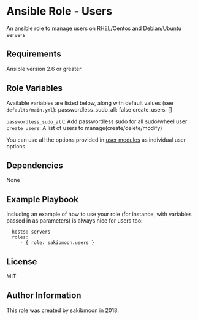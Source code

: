 Ansible Role - Users
=========

An ansible role to manage users on RHEL/Centos and Debian/Ubuntu servers

Requirements
------------

Ansible version 2.6 or greater

Role Variables
--------------

Available variables are listed below, along with default values (see `defaults/main.yml`):
    passwordless_sudo_all: false
    create_users: []

`passwordless_sudo_all`: Add passwordless sudo for all sudo/wheel user
`create_users`: A list of users to manage(create/delete/modify)
    
You can use all the options provided in [user modules](https://docs.ansible.com/ansible/latest/modules/user_module.html) as individual user options

Dependencies
------------

None

Example Playbook
----------------

Including an example of how to use your role (for instance, with variables
passed in as parameters) is always nice for users too:

    - hosts: servers
      roles:
         - { role: sakibmoon.users }

License
-------

MIT

Author Information
------------------

This role was created by sakibmoon in 2018.

